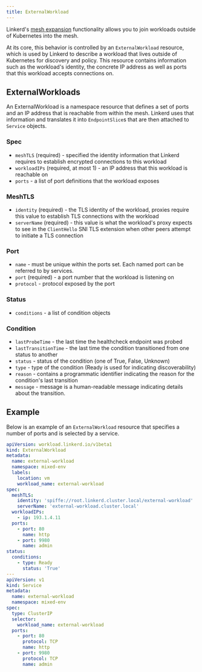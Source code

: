 ```yaml
---
title: ExternalWorkload
---
```


Linkerd's [mesh expansion](../features/non-kubernetes-workloads) functionality
allows you to join workloads outside of Kubernetes into the mesh.

At its core, this behavior is controlled by an `ExternalWorkload` resource,
which is used by Linkerd to describe a workload that lives outside of Kubernetes
for discovery and policy. This resource contains information such as the
workload's identity, the concrete IP address as well as ports that this workload
accepts connections on.

## ExternalWorkloads

An ExternalWorkload is a namespace resource that defines a set of ports and an
IP address that is reachable from within the mesh. Linkerd uses that information
and translates it into `EndpointSlice`s that are then attached to `Service`
objects.

### Spec

- `meshTLS` (required) - specified the identity information that Linkerd
  requires to establish encrypted connections to this workload
- `workloadIPs` (required, at most 1) - an IP address that this workload is
  reachable on
- `ports` - a list of port definitions that the workload exposes

### MeshTLS

- `identity` (required) - the TLS identity of the workload, proxies require this
  value to establish TLS connections with the workload
- `serverName` (required) - this value is what the workload's proxy expects to
  see in the `ClientHello` SNI TLS extension when other peers attempt to
  initiate a TLS connection

### Port

- `name` - must be unique within the ports set. Each named port can be referred
  to by services.
- `port` (required) - a port number that the workload is listening on
- `protocol` - protocol exposed by the port

### Status

- `conditions` - a list of condition objects

### Condition

- `lastProbeTime` - the last time the healthcheck endpoint was probed
- `lastTransitionTime` - the last time the condition transitioned from one
  status to another
- `status` - status of the condition (one of True, False, Unknown)
- `type` - type of the condition (Ready is used for indicating discoverability)
- `reason` - contains a programmatic identifier indicating the reason for the
  condition's last transition
- `message` - message is a human-readable message indicating details about the
  transition.

## Example

Below is an example of an `ExternalWorkload` resource that specifies a number of
ports and is selected by a service.

```yaml
apiVersion: workload.linkerd.io/v1beta1
kind: ExternalWorkload
metadata:
  name: external-workload
  namespace: mixed-env
  labels:
    location: vm
    workload_name: external-workload
spec:
  meshTLS:
    identity: 'spiffe://root.linkerd.cluster.local/external-workload'
    serverName: 'external-workload.cluster.local'
  workloadIPs:
    - ip: 193.1.4.11
  ports:
    - port: 80
      name: http
    - port: 9980
      name: admin
status:
  conditions:
    - type: Ready
      status: 'True'
---
apiVersion: v1
kind: Service
metadata:
  name: external-workload
  namespace: mixed-env
spec:
  type: ClusterIP
  selector:
    workload_name: external-workload
  ports:
    - port: 80
      protocol: TCP
      name: http
    - port: 9980
      protocol: TCP
      name: admin
```
